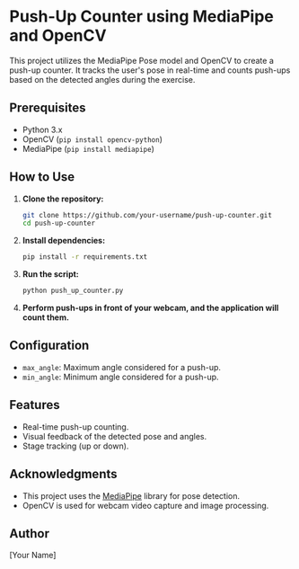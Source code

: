 # Push-Up Counter using MediaPipe and OpenCV

This project utilizes the MediaPipe Pose model and OpenCV to create a push-up counter. It tracks the user's pose in real-time and counts push-ups based on the detected angles during the exercise.

## Prerequisites

- Python 3.x
- OpenCV (`pip install opencv-python`)
- MediaPipe (`pip install mediapipe`)

## How to Use

1. **Clone the repository:**

   ```bash
   git clone https://github.com/your-username/push-up-counter.git
   cd push-up-counter
   ```

2. **Install dependencies:**

   ```bash
   pip install -r requirements.txt
   ```

3. **Run the script:**

   ```bash
   python push_up_counter.py
   ```

4. **Perform push-ups in front of your webcam, and the application will count them.**


## Configuration

- `max_angle`: Maximum angle considered for a push-up.
- `min_angle`: Minimum angle considered for a push-up.

## Features

- Real-time push-up counting.
- Visual feedback of the detected pose and angles.
- Stage tracking (up or down).

## Acknowledgments

- This project uses the [MediaPipe](https://github.com/google/mediapipe) library for pose detection.
- OpenCV is used for webcam video capture and image processing.


## Author

[Your Name]
